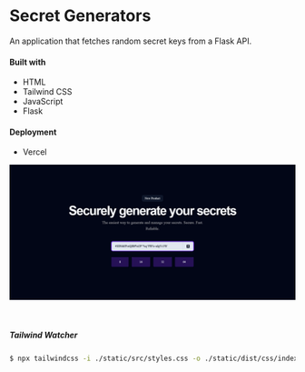 # Secret Generators

An application that fetches random secret keys from a Flask API.

#### Built with

- HTML
- Tailwind CSS
- JavaScript
- Flask

#### Deployment

- Vercel

![](./api/static/assets/ss.png)

<br />

##### Tailwind Watcher

```bash
$ npx tailwindcss -i ./static/src/styles.css -o ./static/dist/css/index.css --watch
```
